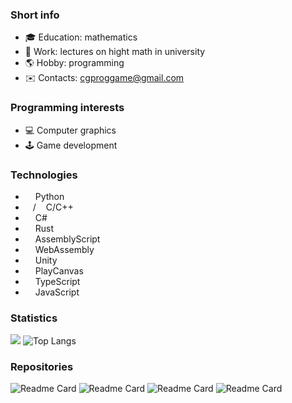 ### Short info
- :mortar_board: Education: mathematics
- :hammer: Work: lectures on hight math in university
- :earth_americas: Hobby: programming
- :envelope: Contacts: cgproggame@gmail.com

### Programming interests
- :computer: Computer graphics
- :joystick: Game development

### Technologies
- <img height="12" width="12" src="https://cdn.simpleicons.org/python/#3776AB" /> Python
- <img height="12" width="12" src="https://cdn.simpleicons.org/c/#A8B9CC" />/<img height="12" width="12" src="https://cdn.simpleicons.org/cplusplus/#00599C" /> C/C++
- <img height="12" width="12" src="https://cdn.simpleicons.org/csharp/#512BD4" /> C#
- <img height="12" width="12" src="https://cdn.simpleicons.org/rust/#000000" /> Rust
- <img height="12" width="12" src="https://cdn.simpleicons.org/assemblyscript/#007AAC" /> AssemblyScript
- <img height="12" width="12" src="https://cdn.simpleicons.org/webassembly/#654FF0" /> WebAssembly
- <img height="12" width="12" src="https://cdn.simpleicons.org/unity" /> Unity
- <img height="12" width="12" src="https://cdn.simpleicons.org/playcanvas/#E05F2C" /> PlayCanvas
- <img height="12" width="12" src="https://cdn.simpleicons.org/typescript/#3178C6" /> TypeScript
- <img height="12" width="12" src="https://cdn.simpleicons.org/javascript/#F7DF1E" /> JavaScript

### Statistics
 ![](http://github-profile-summary-cards.vercel.app/api/cards/stats?username=tugcga&theme=default) 
 ![Top Langs](https://github-readme-stats.vercel.app/api/top-langs/?username=tugcga&layout=compact)

### Repositories
![Readme Card](https://github-readme-stats.vercel.app/api/pin/?username=tugcga&repo=Path-Finder&theme=catppuccin_latte&show_owner=false) 
![Readme Card](https://github-readme-stats.vercel.app/api/pin/?username=tugcga&repo=Sycles&theme=graywhite&show_owner=false) 
![Readme Card](https://github-readme-stats.vercel.app/api/pin/?username=tugcga&repo=Project-H&theme=graywhite&show_owner=false) 
![Readme Card](https://github-readme-stats.vercel.app/api/pin/?username=tugcga&repo=Softimage-GLTF-IO&theme=graywhite&show_owner=false) 
